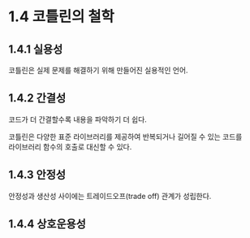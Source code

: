 # 1.4 코틀린의 철학

## 1.4.1 실용성

코틀린은 실제 문제를 해결하기 위해 만들어진 실용적인 언어.

## 1.4.2 간결성

코드가 더 간결할수록 내용을 파악하기 더 쉽다.

코틀린은 다양한 표준 라이브러리를 제공하여 반복되거나 길어질 수 있는 코드를  
라이브러리 함수의 호출로 대신할 수 있다.

## 1.4.3 안정성

안정성과 생산성 사이에는 트레이드오프(trade off) 관계가 성립한다.



## 1.4.4 상호운용성
